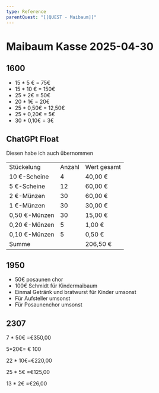 ```yaml
---
type: Reference
parentQuest: "[[QUEST - Maibaum]]"
---
```


# Maibaum Kasse 2025-04-30

## 1600

- 15 * 5 € = 75€
- 15 * 10 € = 150€
- 25 * 2€ = 50€
- 20 * 1€ = 20€
- 25 * 0,50€ = 12,50€
- 25 * 0,20€ = 5€
- 30 * 0,10€ = 3€

## ChatGPt Float

Diesen habe ich auch übernommen

|               |        |             |
| ------------- | ------ | ----------- |
| Stückelung    | Anzahl | Wert gesamt |
| 10 €-Scheine  | 4      | 40,00 €     |
| 5 €-Scheine   | 12     | 60,00 €     |
| 2 €-Münzen    | 30     | 60,00 €     |
| 1 €-Münzen    | 30     | 30,00 €     |
| 0,50 €-Münzen | 30     | 15,00 €     |
| 0,20 €-Münzen | 5      | 1,00 €      |
| 0,10 €-Münzen | 5      | 0,50 €      |
| Summe         |        | 206,50 €    |

## 1950

- 50€ posaunen chor
- 100€ Schmidt für Kindermaibaum
- Einmal Getränk und bratwurst für Kinder umsonst
- Für Aufsteller umsonst
- Für Posaunenchor umsonst

## 2307

7 * 50€ =€350,00

5*20€= € 100

22 * 10€=€220,00

25 * 5€ =€125,00

13 * 2€ =€26,00
